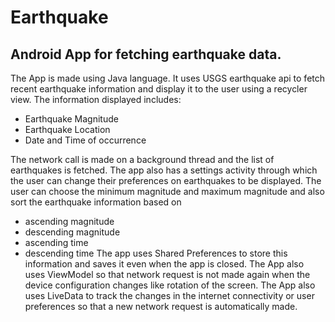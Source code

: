 # Earthquake
## Android App for fetching earthquake data.

The App is made using Java language. It uses USGS earthquake api to fetch recent earthquake information
and display it to the user using a recycler view.
The information displayed includes: 
- Earthquake Magnitude
- Earthquake Location
- Date and Time of occurrence 

The network call is made on a background thread 
and the list of earthquakes is fetched. The app also has a settings activity through which the user
can change their preferences on earthquakes to be displayed. The user can choose the minimum magnitude
and maximum magnitude and also sort the earthquake information based on 
- ascending magnitude
- descending magnitude
- ascending time
- descending time
The app uses Shared Preferences to store this information
and saves it even when the app is closed. The App also uses ViewModel so that network request is not made
again when the device configuration changes like rotation of the screen. The App also uses LiveData to 
track the changes in the internet connectivity or user preferences so that a new network request is 
automatically made.
